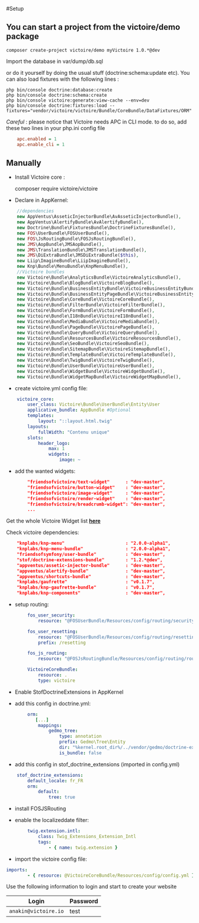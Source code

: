 #Setup

## You can start a project from the victoire/demo package

    composer create-project victoire/demo myVictoire 1.0.*@dev

Import the database in var/dump/db.sql

or do it yourself by doing the usual stuff (doctrine:schema:update etc). You can also load fixtures with the following lines :

    php bin/console doctrine:database:create
    php bin/console doctrine:schema:create
    php bin/console victoire:generate:view-cache --env=dev
    php bin/console doctrine:fixtures:load --fixtures="vendor/victoire/victoire/Bundle/CoreBundle/DataFixtures/ORM"

*Careful* : please notice that Victoire needs APC in CLI mode. to do so, add these two lines in your php.ini config file

```ini
    apc.enabled = 1
    apc.enable_cli = 1
```

## Manually

- Install Victoire core  :

    composer require victoire/victoire

- Declare in AppKernel:

```php
    //dependencies
    new AppVentus\AsseticInjectorBundle\AvAsseticInjectorBundle(),
    new AppVentus\AlertifyBundle\AvAlertifyBundle(),
    new Doctrine\Bundle\FixturesBundle\DoctrineFixturesBundle(),
    new FOS\UserBundle\FOSUserBundle(),
    new FOS\JsRoutingBundle\FOSJsRoutingBundle(),
    new JMS\AopBundle\JMSAopBundle(),
    new JMS\TranslationBundle\JMSTranslationBundle(),
    new JMS\DiExtraBundle\JMSDiExtraBundle($this),
    new Liip\ImagineBundle\LiipImagineBundle(),
    new Knp\Bundle\MenuBundle\KnpMenuBundle(),
    //Victoire bundles
    new Victoire\Bundle\AnalyticsBundle\VictoireAnalyticsBundle(),
    new Victoire\Bundle\BlogBundle\VictoireBlogBundle(),
    new Victoire\Bundle\BusinessEntityBundle\VictoireBusinessEntityBundle(),
    new Victoire\Bundle\BusinessEntityPageBundle\VictoireBusinessEntityPageBundle(),
    new Victoire\Bundle\CoreBundle\VictoireCoreBundle(),
    new Victoire\Bundle\FilterBundle\VictoireFilterBundle(),
    new Victoire\Bundle\FormBundle\VictoireFormBundle(),
    new Victoire\Bundle\I18nBundle\VictoireI18nBundle(),
    new Victoire\Bundle\MediaBundle\VictoireMediaBundle(),
    new Victoire\Bundle\PageBundle\VictoirePageBundle(),
    new Victoire\Bundle\QueryBundle\VictoireQueryBundle(),
    new Victoire\Bundle\ResourcesBundle\VictoireResourcesBundle(),
    new Victoire\Bundle\SeoBundle\VictoireSeoBundle(),
    new Victoire\Bundle\SitemapBundle\VictoireSitemapBundle(),
    new Victoire\Bundle\TemplateBundle\VictoireTemplateBundle(),
    new Victoire\Bundle\TwigBundle\VictoireTwigBundle(),
    new Victoire\Bundle\UserBundle\VictoireUserBundle(),
    new Victoire\Bundle\WidgetBundle\VictoireWidgetBundle(),
    new Victoire\Bundle\WidgetMapBundle\VictoireWidgetMapBundle(),
```

- create victoire.yml config file:

```yml
    victoire_core:
        user_class: Victoire\Bundle\UserBundle\Entity\User
        applicative_bundle: AppBundle #Optional
        templates:
            layout: "::layout.html.twig"
        layouts:
            fullWidth: "Contenu unique"
        slots:
            header_logo:
                max: 1
                widgets:
                    image: ~
```

- add the wanted widgets:

```json
        "friendsofvictoire/text-widget"      : "dev-master",
        "friendsofvictoire/button-widget"    : "dev-master",
        "friendsofvictoire/image-widget"     : "dev-master",
        "friendsofvictoire/render-widget"    : "dev-master",
        "friendsofvictoire/breadcrumb-widget": "dev-master",
        ...
```

Get the whole Victoire Widget list [**here**](http://packagist.org/search/?tags=victoire)


Check victoire dependencies:

```json
    "knplabs/knp-menu"                       : "2.0.0-alpha1",
    "knplabs/knp-menu-bundle"                : "2.0.0-alpha1",
    "friendsofsymfony/user-bundle"           : "dev-master",
    "stof/doctrine-extensions-bundle"        : "1.2.*@dev",
    "appventus/assetic-injector-bundle"      : "dev-master",
    "appventus/alertify-bundle"              : "dev-master",
    "appventus/shortcuts-bundle"             : "dev-master",
    "knplabs/gaufrette"                      : "v0.1.7",
    "knplabs/knp-gaufrette-bundle"           : "v0.1.7",
    "knplabs/knp-components"                 : "dev-master",
```

- setup routing:

```yml
        fos_user_security:
            resource: "@FOSUserBundle/Resources/config/routing/security.xml"

        fos_user_resetting:
            resource: "@FOSUserBundle/Resources/config/routing/resetting.xml"
            prefix: /resetting

        fos_js_routing:
            resource: "@FOSJsRoutingBundle/Resources/config/routing/routing.xml"

        VictoireCoreBundle:
            resource: .
            type: victoire
```


- Enable StofDoctrineExtensions in AppKernel

- add this config in doctrine.yml:

```yml
        orm:
           [...]
            mappings:
                gedmo_tree:
                    type: annotation
                    prefix: Gedmo\Tree\Entity
                    dir: "%kernel.root_dir%/../vendor/gedmo/doctrine-extensions/lib/Gedmo/Tree/Entity"
                    is_bundle: false
```

- add this config in stof_doctrine_extensions (imported in config.yml)
```yml
    stof_doctrine_extensions:
        default_locale: fr_FR
        orm:
            default:
                tree: true
```

- install FOSJSRouting

- enable the localizeddate filter:
```yml
        twig.extension.intl:
            class: Twig_Extensions_Extension_Intl
            tags:
                - { name: twig.extension }
```
- import the victoire config file:

```yml
imports:
        - { resource: @VictoireCoreBundle/Resources/config/config.yml }
```
Use the following information to login and start to create your website

|Login|Password|
|-----|--------|
|`anakin@victoire.io`|test|


